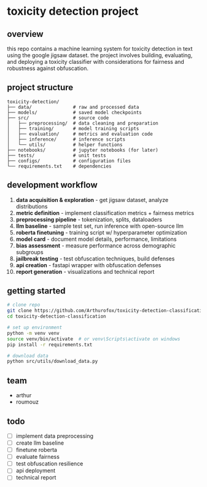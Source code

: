 # toxicity detection project

## overview
this repo contains a machine learning system for toxicity detection in text using the google jigsaw dataset. the project involves building, evaluating, and deploying a toxicity classifier with considerations for fairness and robustness against obfuscation.

## project structure
```
toxicity-detection/
├── data/               # raw and processed data
├── models/             # saved model checkpoints 
├── src/                # source code
│   ├── preprocessing/  # data cleaning and preparation
│   ├── training/       # model training scripts
│   ├── evaluation/     # metrics and evaluation code
│   ├── inference/      # inference scripts
│   └── utils/          # helper functions
├── notebooks/          # jupyter notebooks (for later)
├── tests/              # unit tests
├── configs/            # configuration files
└── requirements.txt    # dependencies
```

## development workflow

1. **data acquisition & exploration** - get jigsaw dataset, analyze distributions
2. **metric definition** - implement classification metrics + fairness metrics
3. **preprocessing pipeline** - tokenization, splits, dataloaders
4. **llm baseline** - sample test set, run inference with open-source llm
5. **roberta finetuning** - training script w/ hyperparameter optimization
6. **model card** - document model details, performance, limitations
7. **bias assessment** - measure performance across demographic subgroups
8. **jailbreak testing** - test obfuscation techniques, build defenses
9. **api creation** - fastapi wrapper with obfuscation defenses
10. **report generation** - visualizations and technical report

## getting started

```bash
# clone repo
git clone https://github.com/Arthurofox/toxicity-detection-classification.git
cd toxicity-detection-classification

# set up environment
python -m venv venv
source venv/bin/activate  # or venv\Scripts\activate on windows
pip install -r requirements.txt

# download data
python src/utils/download_data.py
```

## team
- arthur
- roumouz

## todo
- [ ] implement data preprocessing
- [ ] create llm baseline
- [ ] finetune roberta
- [ ] evaluate fairness
- [ ] test obfuscation resilience
- [ ] api deployment
- [ ] technical report
